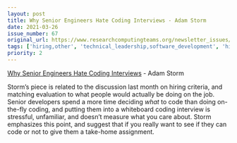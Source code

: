 ```yaml
---
layout: post
title: Why Senior Engineers Hate Coding Interviews - Adam Storm
date: 2021-03-26
issue_number: 67
original_url: https://www.researchcomputingteams.org/newsletter_issues/0067
tags: ['hiring,other', 'technical_leadership,software_development', 'hiring,interviewing_and_evaluating']
priority: 2
---
```


<!-- markdownlint-disable MD033 -->
<!-- markdownlint-disable MD041 -->
<!-- markdownlint-disable MD049 -->

[Why Senior Engineers Hate Coding Interviews](https://medium.com/swlh/why-senior-engineers-hate-coding-interviews-d583d2855757) - Adam Storm

Storm’s piece is related to the discussion last month on hiring criteria, and matching evaluation to what people would actually be doing on the job.  Senior developers spend a more time deciding *what* to code than doing on-the-fly coding, and putting them into a whiteboard coding interview is stressful, unfamiliar, and doesn’t measure what you care about.  Storm emphasizes this point, and suggest that if you really want to see if they can code or not to give them a take-home assignment.
